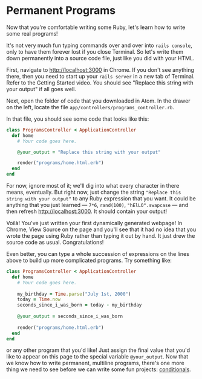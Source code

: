 # Permanent Programs

Now that you're comfortable writing some Ruby, let's learn how to write some real programs!

It's not very much fun typing commands over and over into `rails console`, only to have them forever lost if you close Terminal. So let's write them down permanently into a source code file, just like you did with your HTML.

First, navigate to [http://localhost:3000](http://localhost:3000) in Chrome. If you don't see anything there, then you need to start up your `rails server` in a new tab of Terminal. Refer to the Getting Started video. You should see "Replace this string with your output" if all goes well.

Next, open the folder of code that you downloaded in Atom. In the drawer on the left, locate the file `app/controllers/programs_controller.rb`.

In that file, you should see some code that looks like this:

```ruby
class ProgramsController < ApplicationController
  def home
    # Your code goes here.

    @your_output = "Replace this string with your output"

    render("programs/home.html.erb")
  end
end
```

For now, ignore most of it; we'll dig into what every character in there means, eventually. But right now, just change the string `"Replace this string with your output"` to any Ruby expression that you want. It could be anything that you just learned — `7*6`, `rand(100)`, `"hElLO".swapcase` — and then refresh [http://localhost:3000](http://localhost:3000). It should contain your output!

Voilà! You've just written your first dynamically generated webpage! In Chrome, View Source on the page and you'll see that it had no idea that you wrote the page using Ruby rather than typing it out by hand. It just drew the source code as usual. Congratulations!

Even better, you can type a whole succession of expressions on the lines above to build up more complicated programs. Try something like:

```ruby
class ProgramsController < ApplicationController
  def home
    # Your code goes here.
    
    my_birthday = Time.parse("July 1st, 2000")
    today = Time.now
    seconds_since_i_was_born = today - my_birthday
    
    @your_output = seconds_since_i_was_born
    
    render("programs/home.html.erb")
  end
end
```

or any other program that you'd like! Just assign the final value that you'd like to appear on this page to the special variable `@your_output`. Now that we know how to write permanent, multiline programs, there's one more thing we need to see before we can write some fun projects: [conditionals](conditionals.md).